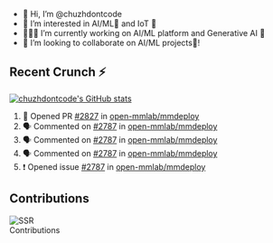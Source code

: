 - 👋 Hi, I’m @chuzhdontcode
- 👀 I’m interested in AI/ML🧠 and IoT 🤖
- 👩🏻‍💻 I’m currently working on AI/ML platform and Generative AI 🎨
- 💞️ I’m looking to collaborate on AI/ML projects🧠!

## Recent Crunch ⚡
[![chuzhdontcode's GitHub stats](https://github-readme-stats.vercel.app/api?username=chuzhdontcode&show=discussions_started,prs_merged&show_icons=true&theme=merko)](https://github.com/anuraghazra/github-readme-stats)
</br>

<!--START_SECTION:activity-->
1. 💪 Opened PR [#2827](https://github.com/open-mmlab/mmdeploy/pull/2827) in [open-mmlab/mmdeploy](https://github.com/open-mmlab/mmdeploy)
2. 🗣 Commented on [#2787](https://github.com/open-mmlab/mmdeploy/issues/2787#issuecomment-2376185168) in [open-mmlab/mmdeploy](https://github.com/open-mmlab/mmdeploy)
3. 🗣 Commented on [#2787](https://github.com/open-mmlab/mmdeploy/issues/2787#issuecomment-2373898141) in [open-mmlab/mmdeploy](https://github.com/open-mmlab/mmdeploy)
4. 🗣 Commented on [#2787](https://github.com/open-mmlab/mmdeploy/issues/2787#issuecomment-2203116740) in [open-mmlab/mmdeploy](https://github.com/open-mmlab/mmdeploy)
5. ❗ Opened issue [#2787](https://github.com/open-mmlab/mmdeploy/issues/2787) in [open-mmlab/mmdeploy](https://github.com/open-mmlab/mmdeploy)
<!--END_SECTION:activity-->

<!---
rchuzh99/rchuzh99 is a ✨ special ✨ repository because its `README.md` (this file) appears on your GitHub profile.
You can click the Preview link to take a look at your changes.
--->
## Contributions
<div align="centre" style="width: 100px">
  <img src="https://ssr-contributions-svg.vercel.app/_/chuzhdontcode?chart=3dbar&gap=0.6&scale=2&gradient=true&flatten=0&animation=fall&format=svg&weeks=52&theme=green&widget_size=small" alt="SSR Contributions"/>
<div/>


